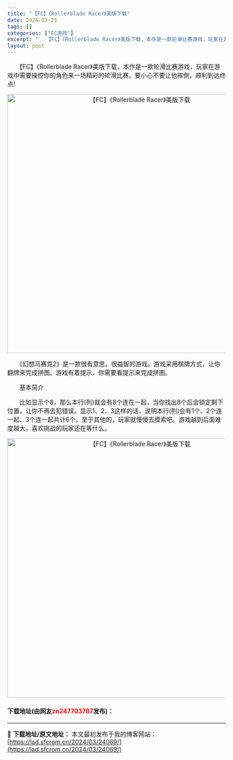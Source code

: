```yaml
---
title: "【FC】《Rollerblade Racer》美版下载"
date: 2024-03-25
tags: []
categories: ["FC游戏"]
excerpt: "　　【FC】《Rollerblade Racer》美版下载，本作是一款轮滑比赛游戏，玩家在游戏中需要操控你的角色来一场精彩的轮滑比赛。要小心不要让他摔倒，顺利到达终点! 　　《幻想马赛克2》是一款很有意思，很益智的游戏。游戏采用棋牌方式，让你翻牌来完成拼图。游戏有着提示，你需要看提示来完成拼图。 　&hellip;"
layout: post
---
```


 <p>　　【FC】《Rollerblade Racer》美版下载，本作是一款轮滑比赛游戏，玩家在游戏中需要操控你的角色来一场精彩的轮滑比赛。要小心不要让他摔倒，顺利到达终点!</p> <p align="center"><img align="" border="0" src="https://lad.sfcrom.cn/wp-content/uploads/2024/03/20240325_6601992f4f4f6.png" width="596" alt="【FC】《Rollerblade Racer》美版下载" /></p> <p>　　《幻想马赛克2》是一款很有意思，很益智的游戏。游戏采用棋牌方式，让你翻牌来完成拼图。游戏有着提示，你需要看提示来完成拼图。</p> <p>　　基本简介</p> <p>　　比如显示个8，那么本行(列)就会有8个连在一起，当你找出8个后会锁定剩下位置，让你不再去犯错误。显示1、2、3这样的话，说明本行(列)会有1个、2个连一起、3个连一起共计6个，至于其他的，玩家就慢慢去摸索吧。游戏越到后面难度越大，喜欢挑战的玩家还在等什么。</p> <p align="center"><img align="" border="0" src="https://lad.sfcrom.cn/wp-content/uploads/2024/03/20240325_66019930e436c.png" width="597" alt="【FC】《Rollerblade Racer》美版下载" /></p> <p><h4>下载地址(由网友<font color="red">zn247703787</font>发布)：</h4></p> 

---
📖 **下载地址/原文地址：** 本文最初发布于我的博客网站：[https://lad.sfcrom.cn/2024/03/24069/](https://lad.sfcrom.cn/2024/03/24069/)
